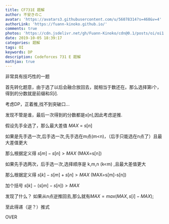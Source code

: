 ```yaml
---
title: CF731E 题解
author: 不安きのこ
avatar: 'https://avatars3.githubusercontent.com/u/56078314?s=460&v=4'
authorLink: 'https://fuann-kinoko.github.io/'
comments: true
photos: 'https://cdn.jsdelivr.net/gh/Fuann-Kinoko/cdn@0.1/posts/oi/oi1.jpg'
date: 2019-10-05 18:39:17
categories: 题解
tags: OI
keywords: DP
description: Codeforces 731 E 题解
mathjax: true
---
```

非常具有技巧性的一题



首先转化题意，由于选了以后会融合放回去，就相当于数还在。那么选择第i个，得到的分数就是前缀和$S[i]$.



考虑DP，正着推,找不到突破口...



发现不管是谁，最后一次得到的分数都是$s[n]$,因此考虑逆推.



假设先手全选了，那么最大差值 $MAX$ = $s[n]$



如果是先手选一次,后手选一次,先手选在m点(m<n)，（后手只能选在n点了）且最大差值更大 



那么根据定义得 $s[m]-s[n] > MAX$	(MAX=s[n])



如果先手选两次，后手选一次,选择顺序是 k,m,n (k<m) ,且最大差值更大



那么根据定义得 $s[k]-s[m]+s[n]   >  MAX$ (MAX=s[m]-s[n])
           


加个括号 $s[k]-(s[m]-s[n]) >  MAX$








发现了什么？   如果从n点逆推回去,那么就有$MAX=max(MAX,s[i]-MAX)$;



至此得递（逆？）推式 



OVER